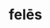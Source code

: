 ---
title: felēs
meaning: cat
ch: five
pos: nounthird
genitive: felis
abbgender: m./f.
abbgender2: masc./fem.
gender: masculine/feminine
declension: third
derivative: feline
---